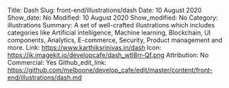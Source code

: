 Title: Dash
Slug: front-end/illustrations/dash
Date: 10 August 2020
Show_date: No
Modified: 10 August 2020
Show_modified: No
Category: illustrations
Summary: A set of well-crafted illustrations which includes categories like Artificial intelligence, Machine learning, Blockchain, UI components, Analytics, E-commerce, Security, Product management and more.
Link: https://www.karthiksrinivas.in/dash
Icon: https://ik.imagekit.io/developcafe/dash_wtI8rr-Qf.png
Attribution: No
Commercial: Yes
Github_edit_link: https://github.com/melboone/develop_cafe/edit/master/content/front-end/illustrations/dash.md